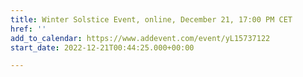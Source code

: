 ```yaml
---
title: Winter Solstice Event, online, December 21, 17:00 PM CET
href: ''
add_to_calendar: https://www.addevent.com/event/yL15737122
start_date: 2022-12-21T00:44:25.000+00:00

---
```

